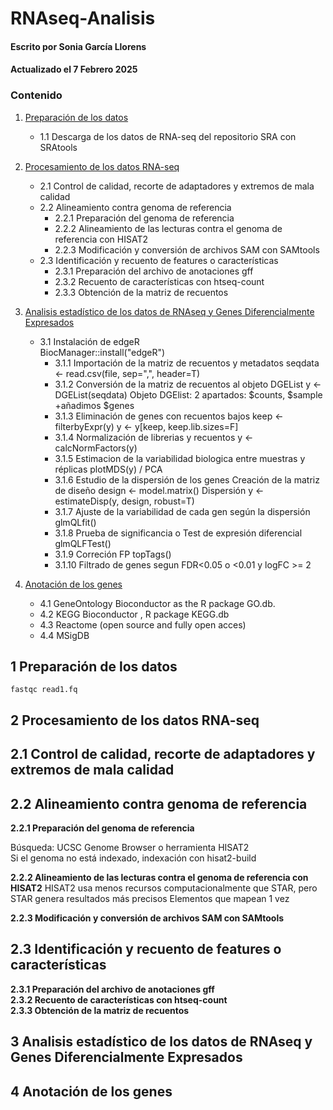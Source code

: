 # RNAseq-Analisis
#### Escrito por Sonia García Llorens
#### Actualizado el 7 Febrero 2025
### Contenido
1. [Preparación de los datos](#1-Preparación-de-los-datos)
     * 1.1 Descarga de los datos de RNA-seq del repositorio SRA con SRAtools  

2. [Procesamiento de los datos RNA-seq](#2-procesamiento-de-los-datos-rna-seq)
     * 2.1 Control de calidad, recorte de adaptadores y extremos de mala calidad
     * 2.2 Alineamiento contra genoma de referencia  
       - 2.2.1 Preparación del genoma de referencia  
       - 2.2.2 Alineamiento de las lecturas contra el genoma de referencia con HISAT2              
       - 2.2.3 Modificación y conversión de archivos SAM con SAMtools
     * 2.3 Identificación y recuento de features o características  
       - 2.3.1 Preparación del archivo de anotaciones gff  
       - 2.3.2 Recuento de características con htseq-count  
       - 2.3.3 Obtención de la matriz de recuentos  

3. [Analisis estadístico de los datos de RNAseq y Genes Diferencialmente Expresados](#3-Analisis-estadístico-de-los-datos-de-RNAseq-y-Genes-Diferencialmente-Expresados) 
     * 3.1 Instalación de edgeR  
              BiocManager::install("edgeR")
       - 3.1.1 Importación de la matriz de recuentos y metadatos 
              seqdata <- read.csv(file, sep=",", header=T)
       - 3.1.2 Conversión de la matriz de recuentos al objeto DGEList
              y <- DGEList(seqdata)
              Objeto DGElist: 2 apartados: $counts, $sample  +añadimos $genes
       - 3.1.3 Eliminación de genes con recuentos bajos
              keep <- filterbyExpr(y)
              y <- y[keep, keep.lib.sizes=F]
       - 3.1.4 Normalización de librerias y recuentos
              y <- calcNormFactors(y)
       - 3.1.5 Estimacion de la variabilidad biologica entre muestras y réplicas
              plotMDS(y) / PCA
       - 3.1.6 Estudio de la dispersión de los genes
            Creación de la matriz de diseño 
              design <- model.matrix()
            Dispersión
              y <- estimateDisp(y, design, robust=T)
       - 3.1.7 Ajuste de la variabilidad de cada gen según la dispersión
              glmQLfit()
       - 3.1.8 Prueba de significancia o Test de expresión diferencial
              glmQLFTest()
       - 3.1.9 Correción FP
              topTags()
       - 3.1.10 Filtrado de genes segun FDR<0.05 o <0.01 y logFC >= 2

4. [Anotación de los genes](4-Anotación-de-los-genes)
     * 4.1 GeneOntology
      Bioconductor as the R package GO.db.
     * 4.2 KEGG
      Bioconductor , R package KEGG.db
     * 4.3 Reactome (open source and fully open acces)
     * 4.4 MSigDB

## 1 Preparación de los datos

```console 
fastqc read1.fq
```

## 2 Procesamiento de los datos RNA-seq  
## 2.1 Control de calidad, recorte de adaptadores y extremos de mala calidad
## 2.2 Alineamiento contra genoma de referencia  
**2.2.1 Preparación del genoma de referencia**  

Búsqueda:  UCSC Genome Browser o herramienta HISAT2  
Si el genoma no está indexado, indexación con hisat2-build  

**2.2.2 Alineamiento de las lecturas contra el genoma de referencia con HISAT2**
HISAT2 usa menos recursos computacionalmente que STAR, pero STAR genera resultados más precisos
Elementos que mapean 1 vez

**2.2.3 Modificación y conversión de archivos SAM con SAMtools**

## 2.3 Identificación y recuento de features o características  
**2.3.1 Preparación del archivo de anotaciones gff**  
**2.3.2 Recuento de características con htseq-count**  
**2.3.3 Obtención de la matriz de recuentos** 

## 3 Analisis estadístico de los datos de RNAseq y Genes Diferencialmente Expresados

## 4 Anotación de los genes
